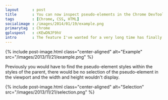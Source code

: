 ```yaml
---
layout      : post
title       : You can now inspect pseudo-elements in the Chrome DevTools!
tags        : [Chrome, CSS, HTML]
socialimage : /images/2014/01/19/example.png
primarytag  : Chrome
gpluspost   : cKEwDNJF9hV
intro       : The feature I've wanted for a very long time has finally arrived with Chromium v31; you can now inspect the <code>::before</code> and <code>::after</code> pseudo-elements within the Chrome DevTools! It is such a great quality of life change for anyone who spends a decent amount of time tinkering with CSS.
---
```


{% include post-image.html class="center-aligned" alt="Example" src="/images/2013/11/21/example.png" %}

Previously you would have to find the pseudo-element styles within the styles of the parent, there would be no selection of the pseudo-element in the viewport and the width and height wouldn't display.

{% include post-image.html class="center-aligned" alt="Selection" src="/images/2013/11/21/selection.png" %}
